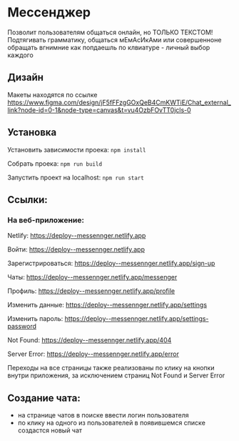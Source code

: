 # Мессенджер

Позволит пользователям общаться онлайн, но ТОЛЬКО ТЕКСТОМ! Подтягивать грамматику, общаться мЕмАсИкАми или совершенноне обращать вгнимние как попдаешль по клвиатуре - личный выбор каждого

## Дизайн

Макеты находятся по ссылке
https://www.figma.com/design/jF5fFFzgGOxQeB4CmKWTiE/Chat_external_link?node-id=0-1&node-type=canvas&t=vu4OzbFOvTT0jcls-0

## Установка

Установить зависимости проека: `npm install`

Собрать проека: `npm run build`

Запустить проект на localhost: `npm run start`

## Ссылки:

### На веб-приложение:

Netlify: https://deploy--messennger.netlify.app

Войти: https://deploy--messennger.netlify.app

Зарегистрироваться: https://deploy--messennger.netlify.app/sign-up

Чаты: https://deploy--messennger.netlify.app/messenger

Профиль: https://deploy--messennger.netlify.app/profile

Изменить данные: https://deploy--messennger.netlify.app/settings

Изменить пароль: https://deploy--messennger.netlify.app/settings-password

Not Found: https://deploy--messennger.netlify.app/404

Server Error: https://deploy--messennger.netlify.app/error

Переходы на все страницы также реализованы по клику на кнопки внутри приложения,
за исключением страниц Not Found и Server Error

## Создание чата:
* на странице чатов в поиске ввести логин пользователя
* по клику на одного из пользователей в появившемся списке создастся новый чат
